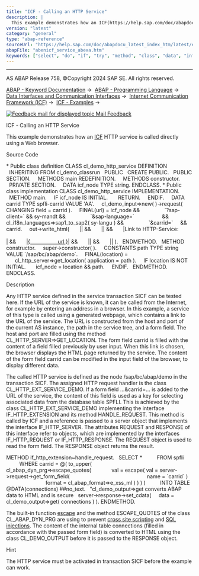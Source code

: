 ```yaml
---
title: "ICF - Calling an HTTP Service"
description: |
  This example demonstrates how an ICF(https://help.sap.com/doc/abapdocu_latest_index_htm/latest/en-US/abenicf_glosry.htm 'Glossary Entry') HTTP service is called directly using a Web browser. Source Code  Public class definition CLASS cl_demo_http_service DEFINITION INHERITING FROM cl_demo_c
version: "latest"
category: "general"
type: "abap-reference"
sourceUrl: "https://help.sap.com/doc/abapdocu_latest_index_htm/latest/en-US/abenicf_service_abexa.htm"
abapFile: "abenicf_service_abexa.htm"
keywords: ["select", "do", "if", "try", "method", "class", "data", "internal-table", "abenicf", "service", "abexa"]
---
```


* * *

AS ABAP Release 758, ©Copyright 2024 SAP SE. All rights reserved.

[ABAP - Keyword Documentation](https://help.sap.com/doc/abapdocu_latest_index_htm/latest/en-US/abenabap.htm) →  [ABAP - Programming Language](https://help.sap.com/doc/abapdocu_latest_index_htm/latest/en-US/abenabap_reference.htm) →  [Data Interfaces and Communication Interfaces](https://help.sap.com/doc/abapdocu_latest_index_htm/latest/en-US/abenabap_data_communication.htm) →  [Internet Communication Framework (ICF)](https://help.sap.com/doc/abapdocu_latest_index_htm/latest/en-US/abenicf.htm) →  [ICF - Examples](https://help.sap.com/doc/abapdocu_latest_index_htm/latest/en-US/abenicf_abexas.htm) → 

 [![](Mail.gif?object=Mail.gif "Feedback mail for displayed topic") Mail Feedback](mailto:f1_help@sap.com?subject=Feedback%20on%20ABAP%20Documentation&body=Document:%20ICF%20-%20Calling%20an%20HTTP%20Service%2C%20ABENICF_SERVICE_ABEXA%2C%20758%0D%0A%0D%0AError:%0D%0A%0D%0A%0D%0A%0D%0ASuggestion%20for%20improvement:)

ICF - Calling an HTTP Service

This example demonstrates how an [ICF](https://help.sap.com/doc/abapdocu_latest_index_htm/latest/en-US/abenicf_glosry.htm "Glossary Entry") HTTP service is called directly using a Web browser.

Source Code   

\* Public class definition
CLASS cl\_demo\_http\_service DEFINITION
  INHERITING FROM cl\_demo\_classrun
  PUBLIC
  CREATE PUBLIC.
  PUBLIC SECTION.
    METHODS main REDEFINITION.
    METHODS constructor.
  PRIVATE SECTION.
    DATA icf\_node TYPE string.
ENDCLASS.
\* Public class implementation
CLASS cl\_demo\_http\_service IMPLEMENTATION.
  METHOD main.
    IF icf\_node IS INITIAL.
      RETURN.
    ENDIF.
    DATA carrid TYPE spfli-carrid VALUE 'AA'.
    cl\_demo\_input=>new( )->request( CHANGING field = carrid ).
    FINAL(url) = icf\_node &&
                \`?sap-client=\` && sy-mandt &&
                \`&sap-language=\`
                  && cl\_i18n\_languages=>sap1\_to\_sap2( sy-langu ) &&
                \`&carrid=\`     && carrid.
    out->write\_html(
      |<html>| &&
      |<body>| &&
      |Link to HTTP-Service:<br><br>| &&
      |<a href="{ url }" target="\_blank" rel="noopener noreferrer">{
                  url }</a>| &&
      |</body>| &&
      |</html>| ).
  ENDMETHOD.
  METHOD constructor.
    super->constructor( ).
    CONSTANTS path TYPE string VALUE \`/sap/bc/abap/demo\`.
    FINAL(location) =
      cl\_http\_server=>get\_location( application = path ).
    IF location IS NOT INITIAL.
      icf\_node = location && path.
    ENDIF.
  ENDMETHOD.
ENDCLASS.

Description   

Any HTTP service defined in the service transaction SICF can be tested here. If the URL of the service is known, it can be called from the Internet, for example by entering an address in a browser. In this example, a service of this type is called using a generated webpage, which contains a link to the URL of the service. The URL is constructed from the host and port of the current AS instance, the path in the service tree, and a form field. The host and port are filled using the method CL\_HTTP\_SERVER=>GET\_LOCATION. The form field carrid is filled with the content of a field filled previously by user input. When this link is chosen, the browser displays the HTML page returned by the service. The content of the form field carrid can be modified in the input field of the browser, to display different data.

The called HTTP service is defined as the node /sap/bc/abap/demo in the transaction SICF. The assigned HTTP request handler is the class CL\_HTTP\_EXT\_SERVICE\_DEMO. If a form field ...&carrid=... is added to the URL of the service, the content of this field is used as a key for selecting associated data from the database table SPFLI. This is achieved by the class CL\_HTTP\_EXT\_SERVICE\_DEMO implementing the interface IF\_HTTP\_EXTENSION and its method HANDLE\_REQUEST. This method is called by ICF and a reference is passed to a server object that implements the interface IF\_HTTP\_SERVER. The attributes REQUEST and RESPONSE of this interface refer to objects, which are implemented by the interfaces IF\_HTTP\_REQUEST or IF\_HTTP\_RESPONSE. The REQUEST object is used to read the form field. The RESPONSE object returns the result.

METHOD if\_http\_extension~handle\_request.
  SELECT \*
         FROM spfli
         WHERE carrid = @( to\_upper(
           cl\_abap\_dyn\_prg=>escape\_quotes(
             val = escape( val = server->request->get\_form\_field(
                                                    name = \`carrid\` )
                           format = cl\_abap\_format=>e\_xss\_ml ) ) ) )
         INTO TABLE @DATA(connections) ##no\_text.
  "cl\_demo\_output=>get converts ABAP data to HTML and is secure
  server->response->set\_cdata(
    data = cl\_demo\_output=>get( connections ) ).
ENDMETHOD.

The built-in function [escape](https://help.sap.com/doc/abapdocu_latest_index_htm/latest/en-US/abenescape_functions.htm) and the method ESCAPE\_QUOTES of the class CL\_ABAP\_DYN\_PRG are using to prevent [cross site scripting](https://help.sap.com/doc/abapdocu_latest_index_htm/latest/en-US/abenxss_glosry.htm "Glossary Entry") and [SQL injections](https://help.sap.com/doc/abapdocu_latest_index_htm/latest/en-US/abensql_injection_glosry.htm "Glossary Entry"). The content of the internal table connections (filled in accordance with the passed form field) is converted to HTML using the class CL\_DEMO\_OUTPUT before it is passed to the RESPONSE object.

Hint

The HTTP service must be activated in transaction SICF before the example can work.